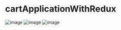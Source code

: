 # cartApplicationWithRedux

![image](https://user-images.githubusercontent.com/35111348/113834066-03dc4800-97a8-11eb-929f-b3d027076542.png)
![image](https://user-images.githubusercontent.com/35111348/113834103-10f93700-97a8-11eb-8d68-c854877e8999.png)
![image](https://user-images.githubusercontent.com/35111348/113834211-34bc7d00-97a8-11eb-80d5-1d67712bad83.png)

